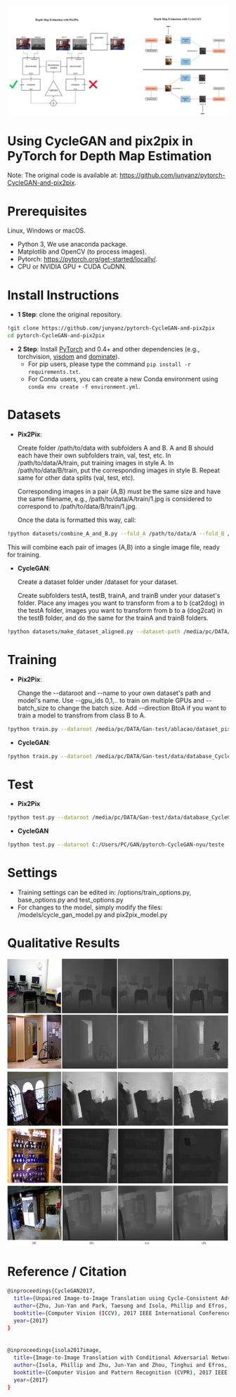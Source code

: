 <img src="/graphical_abstract.png">

# Using CycleGAN and pix2pix in PyTorch for Depth Map Estimation

Note: The original code is available at: https://github.com/junyanz/pytorch-CycleGAN-and-pix2pix.

# Prerequisites

Linux, Windows or macOS.
- Python 3, We use anaconda package.
- Matplotlib and OpenCV (to process images).
- Pytorch: https://pytorch.org/get-started/locally/.
- CPU or NVIDIA GPU + CUDA CuDNN.

# Install Instructions

- **1 Step**: clone the original repository.
```bash
!git clone https://github.com/junyanz/pytorch-CycleGAN-and-pix2pix
cd pytorch-CycleGAN-and-pix2pix
```
- **2 Step**: Install [PyTorch](http://pytorch.org) and 0.4+ and other dependencies (e.g., torchvision, [visdom](https://github.com/facebookresearch/visdom) and [dominate](https://github.com/Knio/dominate)).
  - For pip users, please type the command `pip install -r requirements.txt`.
  - For Conda users, you can create a new Conda environment using `conda env create -f environment.yml`.

 # Datasets

- **Pix2Pix**:

  Create folder /path/to/data with subfolders A and B. A and B should each have their own subfolders train, val, test, etc. In /path/to/data/A/train, put training images in style A. In /path/to/data/B/train, put the corresponding images in style B. Repeat same for other     data splits (val, test, etc).

  Corresponding images in a pair {A,B} must be the same size and have the same filename, e.g., /path/to/data/A/train/1.jpg is considered to correspond to /path/to/data/B/train/1.jpg.

  Once the data is formatted this way, call:

```bash
!python datasets/combine_A_and_B.py --fold_A /path/to/data/A --fold_B /path/to/data/B --fold_AB /path/to/data
```

  This will combine each pair of images (A,B) into a single image file, ready for training.

- **CycleGAN**:

  Create a dataset folder under /dataset for your dataset.

  Create subfolders testA, testB, trainA, and trainB under your dataset's folder. Place any images you want to transform from a to b (cat2dog) in the testA folder, images you want to transform from b to a (dog2cat) in the testB folder, and do the same for the trainA and trainB folders.

```bash
!python datasets/make_dataset_aligned.py --dataset-path /media/pc/DATA/Gan-test/dataset_CycleGAN
```
# Training

- **Pix2Pix**:

  Change the --dataroot and --name to your own dataset's path and model's name. Use --gpu_ids 0,1,.. to train on multiple GPUs and --batch_size to change the batch size. Add --direction BtoA if you want to train a model to transfrom from class B to A.

```bash
!python train.py --dataroot /media/pc/DATA/Gan-test/ablacao/dataset_pix --name pix2pix-nyu --model pix2pix --direction AtoB --display_id -1
```
- **CycleGAN**:

```bash
!python train.py --dataroot /media/pc/DATA/Gan-test/data/database_CycleGAN_nyu_grey --name cyclegan-nyu --model cycle_gan --display_id -1 --continue_train --epoch_count 31
```

# Test

- **Pix2Pix**

```bash
!python test.py --dataroot /media/pc/DATA/Gan-test/data/database_CycleGAN_nyu_grey/testA --name pix2pix-nyu --model test --netG unet_256 --direction AtoB --dataset_mode single --norm batch
```

-  **CycleGAN**

```bash
!python test.py --dataroot C:/Users/PC/GAN/pytorch-CycleGAN-nyu/teste --name cyclegan-nyu --model cycle_gan --phase test --no_dropout
```

# Settings

- Training settings can be edited in: /options/train_options.py, base_options.py and test_options.py
- For changes to the model, simply modify the files: /models/cycle_gan_model.py and pix2pix_model.py

# Qualitative Results

<img src="/resultados_mapa.png">

# Reference / Citation

```bash
@inproceedings{CycleGAN2017,
  title={Unpaired Image-to-Image Translation using Cycle-Consistent Adversarial Networks},
  author={Zhu, Jun-Yan and Park, Taesung and Isola, Phillip and Efros, Alexei A},
  booktitle={Computer Vision (ICCV), 2017 IEEE International Conference on},
  year={2017}
}


@inproceedings{isola2017image,
  title={Image-to-Image Translation with Conditional Adversarial Networks},
  author={Isola, Phillip and Zhu, Jun-Yan and Zhou, Tinghui and Efros, Alexei A},
  booktitle={Computer Vision and Pattern Recognition (CVPR), 2017 IEEE Conference on},
  year={2017}
}
```
